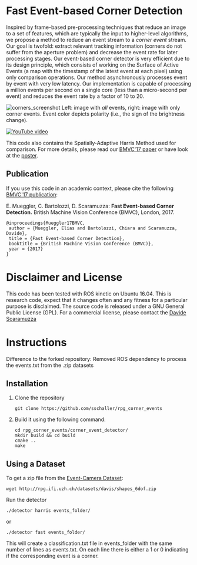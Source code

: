 # Fast Event-based Corner Detection
Inspired by frame-based pre-processing techniques that reduce an image to a set of features, which are typically the input to higher-level algorithms, we propose a method to reduce an event stream to a *corner event* stream.
Our goal is twofold: extract relevant tracking information (corners do not suffer from the aperture problem) and decrease the event rate for later processing stages.
Our event-based corner detector is very efficient due to its design principle, which consists of working on the Surface of Active Events (a map with the timestamp of the latest event at each pixel) using only comparison operations.
Our method asynchronously processes event by event with very low latency.
Our implementation is capable of processing a million events per second on a single core (less than a micro-second per event) and reduces the event rate by a factor of 10 to 20.

![corners_screenshot](https://user-images.githubusercontent.com/670994/33448948-9fd5c3fa-d607-11e7-8be3-d57fa93391ea.png)
Left: image with *all* events, right: image with only corner events. Event color depicts polarity (i.e., the sign of the brightness change).

[![YouTube video](http://rpg.ifi.uzh.ch/img/papers/BMVC17_Mueggler_thumb_play.jpg)](http://www.youtube.com/watch?v=tgvM4ELesgI)

This code also contains the Spatially-Adaptive Harris Method used for comparison.
For more details, please read our [BMVC'17 paper](http://rpg.ifi.uzh.ch/docs/BMVC17_Mueggler.pdf) or have look at the [poster](http://rpg.ifi.uzh.ch/docs/BMVC17_Mueggler_poster.pdf).

## Publication

If you use this code in an academic context, please cite the following [BMVC'17 publication](http://rpg.ifi.uzh.ch/docs/BMVC17_Mueggler.pdf):

E. Mueggler, C. Bartolozzi, D. Scaramuzza:
**Fast Event-based Corner Detection.**
British Machine Vision Conference (BMVC), London, 2017.

    @inproceedings{Mueggler17BMVC,
     author = {Mueggler, Elias and Bartolozzi, Chiara and Scaramuzza, Davide},
     title = {Fast Event-based Corner Detection},
     booktitle = {British Machine Vision Conference (BMVC)},
     year = {2017}
    }

# Disclaimer and License
This code has been tested with ROS kinetic on Ubuntu 16.04.
This is research code, expect that it changes often and any fitness for a particular purpose is disclaimed.
The source code is released under a GNU General Public License (GPL).
For a commercial license, please contact the [Davide Scaramuzza](http://rpg.ifi.uzh.ch/people_scaramuzza.html)

# Instructions

Difference to the forked repository:
Removed ROS dependency to process the events.txt from the .zip datasets

## Installation
1. Clone the repository
    ```
    git clone https://github.com/sschaller/rpg_corner_events
    ```
3. Build it using the following command:
    ```
    cd rpg_corner_events/corner_event_detector/
    mkdir build && cd build
    cmake ..
    make
    ```

## Using a Dataset
To get a zip file from the [Event-Camera Dataset](http://rpg.ifi.uzh.ch/davis_data.html):
```
wget http://rpg.ifi.uzh.ch/datasets/davis/shapes_6dof.zip
```

Run the detector
```
./detector harris events_folder/
```
or
```
./detector fast events_folder/
```
This will create a classification.txt file in events_folder with the same number of lines as events.txt.
On each line there is either a 1 or 0 indicating if the corresponding event is a corner.
